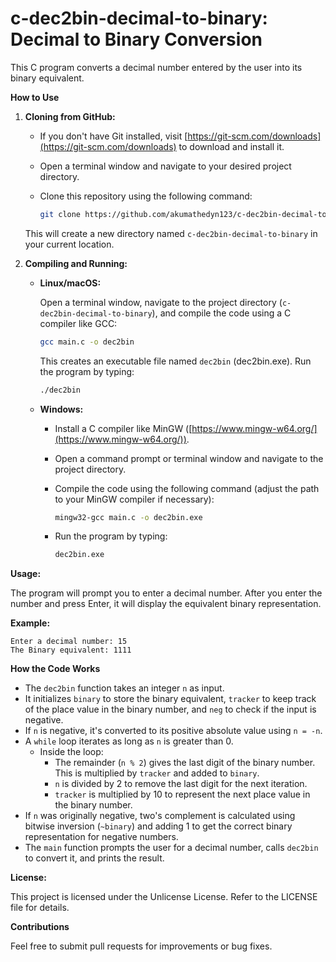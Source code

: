 # c-dec2bin-decimal-to-binary: Decimal to Binary Conversion 

This C program converts a decimal number entered by the user into its binary equivalent.

**How to Use**

1. **Cloning from GitHub:**

   - If you don't have Git installed, visit [https://git-scm.com/downloads](https://git-scm.com/downloads) to download and install it.
   - Open a terminal window and navigate to your desired project directory.
   - Clone this repository using the following command:

     ```bash
     git clone https://github.com/akumathedyn123/c-dec2bin-decimal-to-binary.git
     ``` 

   This will create a new directory named `c-dec2bin-decimal-to-binary` in your current location.

2. **Compiling and Running:**

   - **Linux/macOS:**

     Open a terminal window, navigate to the project directory (`c-dec2bin-decimal-to-binary`), and compile the code using a C compiler like GCC:

     ```bash
     gcc main.c -o dec2bin
     ```

     This creates an executable file named `dec2bin` (dec2bin.exe). Run the program by typing:

     ```bash
     ./dec2bin
     ```

   - **Windows:**

     - Install a C compiler like MinGW ([https://www.mingw-w64.org/](https://www.mingw-w64.org/)).
     - Open a command prompt or terminal window and navigate to the project directory.
     - Compile the code using the following command (adjust the path to your MinGW compiler if necessary):

       ```bash
       mingw32-gcc main.c -o dec2bin.exe
       ```

     - Run the program by typing:

       ```bash
       dec2bin.exe
       ```

**Usage:**

The program will prompt you to enter a decimal number. After you enter the number and press Enter, it will display the equivalent binary representation.

**Example:**

```
Enter a decimal number: 15
The Binary equivalent: 1111
```

**How the Code Works**

- The `dec2bin` function takes an integer `n` as input.
- It initializes `binary` to store the binary equivalent, `tracker` to keep track of the place value in the binary number, and `neg` to check if the input is negative.
- If `n` is negative, it's converted to its positive absolute value using `n = -n`.
- A `while` loop iterates as long as `n` is greater than 0.
  - Inside the loop:
    - The remainder (`n % 2`) gives the last digit of the binary number. This is multiplied by `tracker` and added to `binary`.
    - `n` is divided by 2 to remove the last digit for the next iteration.
    - `tracker` is multiplied by 10 to represent the next place value in the binary number.
- If `n` was originally negative, two's complement is calculated using bitwise inversion (`~binary`) and adding 1 to get the correct binary representation for negative numbers.
- The `main` function prompts the user for a decimal number, calls `dec2bin` to convert it, and prints the result.

**License:**

This project is licensed under the Unlicense License. Refer to the LICENSE file for details.

**Contributions**

Feel free to submit pull requests for improvements or bug fixes.
